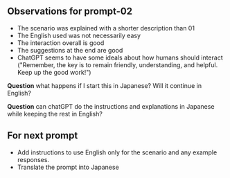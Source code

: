 ## Observations for prompt-02

- The scenario was explained with a shorter description than 01
- The English used was not necessarily easy
- The interaction overall is good
- The suggestions at the end are good
- ChatGPT seems to have some ideals about how humans should interact ("Remember, the key is to remain friendly, understanding, and helpful. Keep up the good work!")



**Question** what happens if I start this in Japanese? Will it continue in English?

**Question** can chatGPT do the instructions and explanations in Japanese while keeping the rest in English?


## For next prompt

- Add instructions to use English only for the scenario and any example responses.
- Translate the prompt into Japanese
